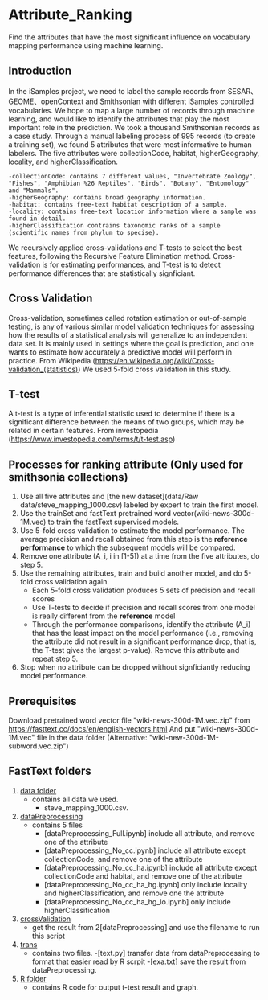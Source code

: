 # Attribute_Ranking
Find the attributes that have the most significant influence on vocabulary mapping performance using machine learning.

## Introduction
In the iSamples project, we need to label the sample records from SESAR、GEOME、openContext and Smithsonian with different iSamples controlled vocabularies. We hope to map a large number of records through machine learning, and would like to identify the attributes that play the most important role in the prediction. We took a thousand Smithsonian records as a case study. Through a manual labeling process of 995 records (to create a training set), we found 5 attributes that were most informative to human labelers. The five attributes were collectionCode, habitat, higherGeography, locality, and higherClassification.
```
-collectionCode: contains 7 different values, "Invertebrate Zoology", "Fishes", "Amphibian %26 Reptiles", "Birds", "Botany", "Entomology" and "Mammals".
-higherGeography: contains broad geography information.
-habitat: contains free-text habitat description of a sample.
-locality: contains free-text location information where a sample was found in detail.
-higherClassification contrains taxonomic ranks of a sample (scientific names from phylum to specise). 
```
We recursively applied cross-validations and T-tests to select the best features, following the Recursive Feature Elimination method. Cross-validation is for estimating performances, and T-test is to detect performance differences that are statistically signficiant.

## Cross Validation
Cross-validation, sometimes called rotation estimation or out-of-sample testing, is any of various similar model validation techniques for assessing how the results of a statistical analysis will generalize to an independent data set. It is mainly used in settings where the goal is prediction, and one wants to estimate how accurately a predictive model will perform in practice. From Wikipedia (https://en.wikipedia.org/wiki/Cross-validation_(statistics)) We used 5-fold cross validation in this study.

## T-test
A t-test is a type of inferential statistic used to determine if there is a significant difference between the means of two groups, which may be related in certain features. 
From investopedia (https://www.investopedia.com/terms/t/t-test.asp)

## Processes for ranking attribute (Only used for smithsonia collections)
1. Use all five attributes and \[the new dataset](data/Raw data/steve_mapping_1000.csv) labeled by expert to train the first model.
2. Use the trainSet and fastText pretrained word vector(wiki-news-300d-1M.vec) to train the fastText supervised models.
3. Use 5-fold cross validation to estimate the model performance. The average precision and recall obtained from this step is the **reference performance** to which the subsequent models will be compared. 
4. Remove one attribute (A_i, i in \[1-5]) at a time from the five attributes, do step 5.
5. Use the remaining attributes, train and build another model, and do 5-fold cross validation again. 
	- Each 5-fold cross validation produces 5 sets of precision and recall scores
	- Use T-tests to decide if precision and recall scores from one model is really different from the **reference** model 
	- Through the performance comparisons, identify the attribute (A_i) that has the least impact on the model performance (i.e., removing the attribute did not result in a significant performance drop, that is, the T-test gives the largest p-value). Remove this attribute and repeat step 5. 
6. Stop when no attribute can be dropped without signficiantly reducing model performance.  

## Prerequisites
  Download pretrained word vector file "wiki-news-300d-1M.vec.zip" from https://fasttext.cc/docs/en/english-vectors.html
  And put "wiki-news-300d-1M.vec" file in the data folder
  (Alternative: "wiki-new-300d-1M-subword.vec.zip")

## FastText folders 
  1. [data folder](data)
       - contains all data we used. 
         - steve_mapping_1000.csv.
  2. [dataPreprocessing](dataPreprocessing)
       - contains 5 files
         - [dataPreprocessing_Full.ipynb] include all attribute, and remove one of the attribute
         - [dataPreprocessing_No_cc.ipynb] include all attribute except collectionCode, and remove one of the attribute
         - [dataPreprocessing_No_cc_ha.ipynb] include all attribute except collectionCode and habitat, and remove one of the attribute
         - [dataPreprocessing_No_cc_ha_hg.ipynb] only include locality and higherClassification, and remove one the attribute
         - [dataPreprocessing_No_cc_ha_hg_lo.ipynb] only include higherClassification
  3. [crossValidation](crossValidation)
       - get the result from 2[dataPreprocessing] and use the filename to run this script
  4. [trans](trans)
       - contains two files.
        -[text.py] transfer data from dataPreprocessing to format that easier read by R scrpit
	-[exa.txt] save the result from dataPreprocessing.
  5. [R folder](R)
       - contains R code for output t-test result and graph.
